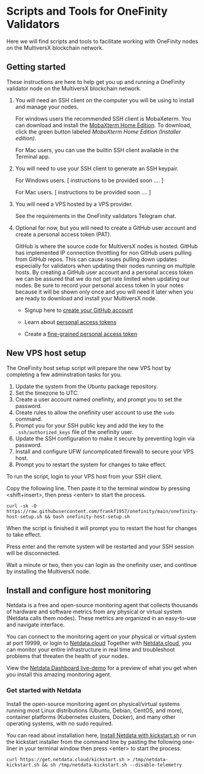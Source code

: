 # Scripts and Tools for OneFinity Validators

Here we will find scripts and tools to facilitate working with OneFinity nodes on the MultiversX blockchain network. 

## Getting started

These instructions are here to help get you up and running a OneFinity validator node on the MultiversX blockchain network.

1. You will need an SSH client on the computer you will be using to install and manage your nodes. 

    For windows users the recommended SSH client is MobaXeterm. 
    You can download and install the 
    [MobaXterm Home Edition](https://mobaxterm.mobatek.net/download-home-edition.html). 
    To download, click the green button labeled _MobaXterm Home Edition (Installer edition)_.

    For Mac users, you can use the builtin SSH client available in the Terminal app. 

1. You will need to use your SSH client to generate an SSH keypair.

    For Windows users. [ instructions to be provided soon .... ]

    For Mac users. [ instructions to be provided soon .... ]

1. You will need a VPS hosted by a VPS provider. 

    See the requirements in the OneFinity validators Telegram chat. 

1. Optional for now, but you will need to create a GitHub user account and create a personal access token (PAT). 

    GitHub is where the source code for MultiversX nodes is hosted. 
    GitHub has implemented IP connection throttling for non GitHub users pulling from GitHub repos. 
    This can cause issues pulling down updates especially for validators when updating their nodes running on multiple hosts. 
    By creating a GitHub user account and a personal access token we can be assured that we do not get rate limited when updating our nodes. 
    Be sure to record your personal access token in your notes because it will be shown only once and you will need it later when you are ready to download and install your MultiversX node. 

    - Signup here to [create your GitHub account](https://github.com/signup)

    - Learn about [personal access tokens](https://docs.github.com/en/authentication/keeping-your-account-and-data-secure/managing-your-personal-access-tokens#about-personal-access-tokens)

    - Create a [fine-grained personal access token](https://docs.github.com/en/authentication/keeping-your-account-and-data-secure/managing-your-personal-access-tokens#creating-a-fine-grained-personal-access-token)

## New VPS host setup

The OneFinity host setup script will prepare the new VPS host by completing a few adminstration tasks for you.

1. Update the system from the Ubuntu package repository.
1. Set the timezone to UTC.
1. Create a user account named onefinity, and prompt you to set the password.
1. Create rules to allow the onefinity user account to use the ```sudo``` command.
1. Prompt you for your SSH public key and add the key to the ```.ssh/authorized_keys``` file of the onefinity user.
1. Update the SSH configuration to make it secure by preventing login via password.
1. Install and configure UFW (uncomplicated firewall) to secure your VPS host.
1. Prompt you to restart the system for changes to take effect.

To run the script, login to your VPS host from your SSH client.

Copy the following line. Then paste it to the terminal window by pressing \<shift+insert\>, then press \<enter\> to start the process. 

~~~
curl -sk -O https://raw.githubusercontent.com/frankf1957/onefinity/main/onefinity-host-setup.sh && bash onefinity-host-setup.sh
~~~

When the script is finished it will prompt you to restart the host for changes to take effect.

Press enter and the remote system will be restarted and your SSH session will be disconnected. 

Wait a minute or two, then you can login as the onefinity user, and continue by installing the MultiversX node. 

## Install and configure host monitoring

Netdata is a free and open-source monitoring agent that collects thousands of hardware and software metrics from any physical or virtual system (Netdata calls them nodes). These metrics are organized in an easy-to-use and navigate interface.

You can connect to the monitoring agent on your physical or virtual system at port 19999, or login to [Netdata.cloud](https://www.netdata.cloud/)
Together with [Netdata.cloud](https://www.netdata.cloud/), you can monitor your entire infrastructure in real time and troubleshoot problems that threaten the health of your nodes.

View the [Netdata Dashboard live-demo](https://app.netdata.cloud/spaces/netdata-demo/rooms/all-nodes/overview) for a preview of what you get when you install this amazing monitoring agent.

### Get started with Netdata

Install the open-source monitoring agent on physical/virtual systems running most Linux distributions (Ubuntu, Debian, CentOS, and more), container platforms (Kubernetes clusters, Docker), and many other operating systems, with no sudo required.

You can read about installation here,
[Install Netdata with kickstart.sh](https://learn.netdata.cloud/docs/installing/one-line-installer-for-all-linux-systems)
or run the kickstart installer from the command line by pasting the following one-liner in your terminal window then press \<enter\> to start the process.

~~~
curl https://get.netdata.cloud/kickstart.sh > /tmp/netdata-kickstart.sh && sh /tmp/netdata-kickstart.sh --disable-telemetry
~~~


